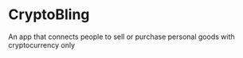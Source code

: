 # CryptoBling
An app that connects people to sell or purchase personal goods with cryptocurrency only
